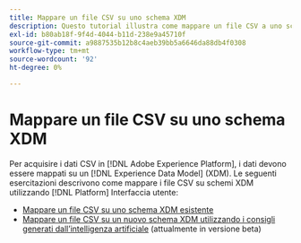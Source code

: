 ```yaml
---
title: Mappare un file CSV su uno schema XDM
description: Questo tutorial illustra come mappare un file CSV a uno schema XDM utilizzando l’interfaccia utente di Adobe Experience Platform.
exl-id: b80ab18f-9f4d-4044-b11d-238e9a45710f
source-git-commit: a9887535b12b8c4aeb39bb5a6646da88db4f0308
workflow-type: tm+mt
source-wordcount: '92'
ht-degree: 0%

---
```


# Mappare un file CSV su uno schema XDM

Per acquisire i dati CSV in [!DNL Adobe Experience Platform], i dati devono essere mappati su un [!DNL Experience Data Model] (XDM). Le seguenti esercitazioni descrivono come mappare i file CSV su schemi XDM utilizzando [!DNL Platform] Interfaccia utente:

* [Mappare un file CSV su uno schema XDM esistente](./existing-schema.md)
* [Mappare un file CSV su un nuovo schema XDM utilizzando i consigli generati dall’intelligenza artificiale](./recommendations.md) (attualmente in versione beta)
